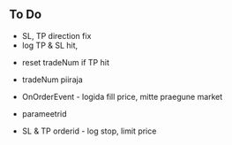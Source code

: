## To Do

+ SL, TP direction fix
+ log TP & SL hit, 

- reset tradeNum if TP hit


- tradeNum piiraja
- OnOrderEvent - logida fill price, mitte praegune market
- parameetrid
- SL & TP orderid - log stop, limit price